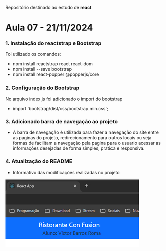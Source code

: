 Repositório destinado ao estudo de **react** 

# Aula 07 - 21/11/2024

### 1. Instalação do reactstrap e Bootstrap
Foi utilizado os comandos:
- npm install reactstrap react react-dom
- npm install --save bootstrap
- npm install react-popper @popperjs/core

### 2. Configuração do Bootstrap
No arquivo index.js foi adicionado o import do bootstrap
- import 'bootstrap/dist/css/bootstrap.min.css';


### 3. Adicionado barra de navegação ao projeto
- A barra de navegação é utilizada para fazer a navegação do site entre as paginas do projeto, redirecionamento para outros locais ou seja formas de facilitam a navegação pela pagina para o usuario acessar as informações desejadas de forma simples, pratica e responsiva.


### 4. Atualização do README
- Informativo das modificações realizadas no projeto

![Barra de navegação](chrome_B2BbaJGFoM.png)